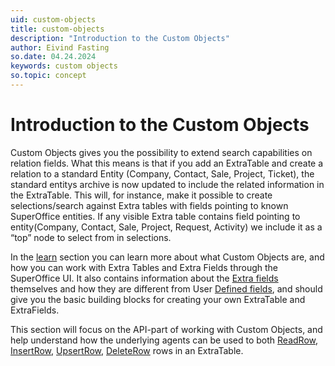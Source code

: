 ```yaml
---
uid: custom-objects
title: custom-objects
description: "Introduction to the Custom Objects"
author: Eivind Fasting
so.date: 04.24.2024
keywords: custom objects
so.topic: concept
---
```


# Introduction to the Custom Objects

Custom Objects gives you the possibility to extend search capabilities on relation fields. What this means is that if you add an ExtraTable and create a relation to a standard Entity (Company, Contact, Sale, Project, Ticket), the standard entitys archive is now updated to include the related information in the ExtraTable.
This will, for instance, make it possible to create selections/search against Extra tables with fields pointing to known SuperOffice entities.
If any visible Extra table contains field pointing to entity(Company, Contact, Sale, Project, Request, Activity) we include it as a “top” node to select from in selections.

In the [learn][1] section you can learn more about what Custom Objects are, and how you can work with Extra Tables and Extra Fields through the SuperOffice UI.
It also contains information about the [Extra fields][7] themselves and how they are different from User [Defined fields][6], and should give you the basic building blocks for creating your own ExtraTable and ExtraFields.

This section will focus on the API-part of working with Custom Objects, and help understand how the underlying agents can be used to both [ReadRow][2], [InsertRow][3], [UpsertRow][4], [DeleteRow][5] rows in an ExtraTable.

<!-- Referenced links -->
[1]: ../../custom-objects/overview.md
[2]: ./howto/custom-objects-ReadRow.md
[3]: ./howto/custom-objects-InsertRow.md
[4]: ./howto/custom-objects-Update.md
[5]: ./howto/custom-objects-DeleteRow.md
[6]: ../../custom-objects/learn/udef.md
[7]: ../../custom-objects/extra-field/index.md

<!-- Referenced images -->
